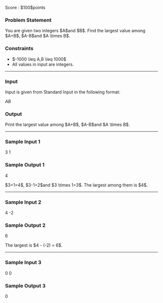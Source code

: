 
<div>

<span>

<span>

<p>
Score : $100$points
</p>

<div>

<section>

### **Problem Statement**

<p>
You are given two integers $A$and $B$.
Find the largest value among $A+B$, $A-B$and $A \times B$.
</p>

</section>

</div>

<div>

<section>

### **Constraints**

<ul>

<li>
$-1000 \leq A,B \leq 1000$
</li>

<li>
All values in input are integers.
</li>

</ul>

</section>

</div>

---

<div>

<div>

<section>

### **Input**

<p>
Input is given from Standard Input in the following format:
</p>

<div>

$A$$B$
</div>

</section>

</div>

<div>

<section>

### **Output**

<p>
Print the largest value among $A+B$, $A-B$and $A \times B$.
</p>

</section>

</div>

</div>

---

<div>

<section>

### **Sample Input 1**

<div>

3 1

</div>

</section>

</div>

<div>

<section>

### **Sample Output 1**

<div>

4

</div>

<p>
$3+1=4$, $3-1=2$and $3 \times 1=3$. The largest among them is $4$.
</p>

</section>

</div>

---

<div>

<section>

### **Sample Input 2**

<div>

4 -2

</div>

</section>

</div>

<div>

<section>

### **Sample Output 2**

<div>

6

</div>

<p>
The largest is $4 - (-2) = 6$.
</p>

</section>

</div>

---

<div>

<section>

### **Sample Input 3**

<div>

0 0

</div>

</section>

</div>

<div>

<section>

### **Sample Output 3**

<div>

0

</div>

</section>

</div>

</span>

</span>

</div>
